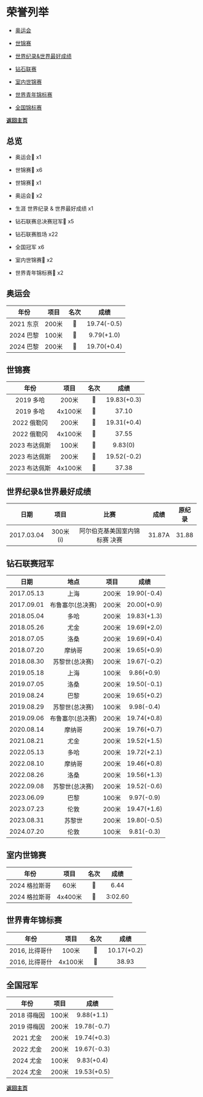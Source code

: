 # 荣誉列举

- [奥运会](#OG)

- [世锦赛](#WCH)

- [世界纪录&世界最好成绩](#WR)

- [钻石联赛](#DL)

- [室内世锦赛](#WICH)

- [世界青年锦标赛](#WJCH)

- [全国锦标赛](#NCH)

<b>[返回主页](./Profile.md)</b>

## 总览

- 奥运会🥇 x1

- 世锦赛🥇 x6

- 世锦赛🥈 x1

- 奥运会🥉 x2

- 生涯 世界纪录 & 世界最好成绩 x1

- 钻石联赛总决赛冠军💎 x5

- 钻石联赛胜场 x22

- 全国冠军 x6

- 室内世锦赛🥈 x2

- 世界青年锦标赛🥇 x2

## 奥运会<a id='OG'></a>

|      年份      |   项目    |         名次          |      成绩      |
| :------------: | :-------: | :-------------------: | :------------: |
|   2021 东京   |   200米   |   🥉   |  19.74(-0.5)   |
| 2024 巴黎 | 100米 | 🥇 | 9.79(+1.0) |
|   2024 巴黎   |   200米   |   🥉   |  19.70(+0.4)   |

## 世锦赛<a id='WCH'></a>

|        年份        |    项目     |         名次          |      成绩       |
| :----------------: | :---------: | :-------------------: | :-------------: |
|   2019 多哈   |  200米  | 🥇 | 19.83(+0.3) |
|   2019 多哈   | 4x100米 | 🥇 |    37.10    |
|  2022 俄勒冈  |  200米  | 🥇 | 19.31(+0.4) |
|    2022 俄勒冈    |   4x100米   |  🥈   |      37.55      |
| 2023 布达佩斯 |  100米  | 🥇 |   9.83(0)   |
| 2023 布达佩斯 |  200米  | 🥇 | 19.52(-0.2) |
| 2023 布达佩斯 | 4x100米 | 🥇 |    37.38    |

## 世界纪录&世界最好成绩<a id='WR'></a>

|    日期    |   项目   |             比赛              |  成绩  | 原纪录 |
| :--------: | :------: | :---------------------------: | :----: | :----: |
| 2017.03.04 | 300米(i) | 阿尔伯克基美国室内锦标赛 决赛 | 31.87A | 31.88  |

## 钻石联赛冠军<a id='DL'></a>

|    日期    |       地点       | 项目  |    成绩     |
| :--------: | :--------------: | :---: | :---------: |
| 2017.05.13 |       上海       | 200米 | 19.90(-0.4) |
| 2017.09.01 | 布鲁塞尔(总决赛) | 200米 | 20.00(+0.9) |
| 2018.05.04 |       多哈       | 200米 | 19.83(+1.3) |
| 2018.05.26 |       尤金       | 200米 | 19.69(+2.0) |
| 2018.07.05 |       洛桑       | 200米 | 19.69(+0.4) |
| 2018.07.20 |      摩纳哥      | 200米 | 19.65(+0.9) |
| 2018.08.30 |  苏黎世(总决赛)  | 200米 | 19.67(-0.2) |
| 2019.05.18 |       上海       | 100米 | 9.86(+0.9)  |
| 2019.07.05 |       洛桑       | 200米 | 19.50(-0.1) |
| 2019.08.24 |       巴黎       | 200米 | 19.65(+0.2) |
| 2019.08.29 |  苏黎世(总决赛)  | 100米 | 9.98(-0.4)  |
| 2019.09.06 | 布鲁塞尔(总决赛) | 200米 | 19.74(+0.8) |
| 2020.08.14 |      摩纳哥      | 200米 | 19.76(+0.7) |
| 2021.08.21 |       尤金       | 200米 | 19.52(+1.5) |
| 2022.05.13 |       多哈       | 200米 | 19.72(+2.1) |
| 2022.08.10 |      摩纳哥      | 200米 | 19.46(+0.8) |
| 2022.08.26 |       洛桑       | 200米 | 19.56(+1.3) |
| 2022.09.08 |  苏黎世(总决赛)  | 200米 | 19.52(-0.6) |
| 2023.06.09 |       巴黎       | 100米 | 9.97(-0.9)  |
| 2023.07.23 |       伦敦       | 200米 | 19.47(+1.6) |
| 2023.08.31 |      苏黎世      | 200米 | 19.80(-0.5) |
| 2024.07.20 |       伦敦       | 100米 | 9.81(-0.3)  |

## 室内世锦赛<a id='WICH'></a>

|     年份      |  项目   | 名次 |  成绩   |
| :-----------: | :-----: | :--: | :-----: |
| 2024 格拉斯哥 |  60米   |  🥈   |  6.44   |
| 2024 格拉斯哥 | 4x400米 |  🥈   | 3:02.60 |

## 世界青年锦标赛<a id='WJCH'></a>

|      年份      |  项目   | 名次 |    成绩     |
| :------------: | :-----: | :--: | :---------: |
| 2016, 比得哥什 |  100米  |  🥇   | 10.17(+0.2) |
| 2016, 比得哥什 | 4x100米 |  🥇   |    38.93    |

## 全国冠军<a id='NCH'></a>

|    年份     | 项目  |    成绩     |
| :---------: | :---: | :---------: |
| 2018 得梅因 | 100米 | 9.88(+1.1)  |
| 2019 得梅因 | 200米 | 19.78(-0.7) |
|  2021 尤金  | 200米 | 19.74(+0.3) |
|  2022 尤金  | 200米 | 19.67(-0.3) |
|  2024 尤金  | 100米 | 9.83(+0.4)  |
|  2024 尤金  | 200米 | 19.53(+0.5) |

<b>[返回主页](./Profile.md)</b>
